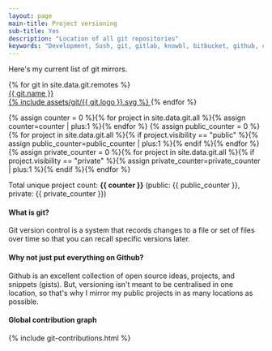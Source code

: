 ```yaml
---
layout: page
main-title: Project versioning
sub-title: Yes
description: "Location of all git repositories"
keywords: "Development, Sush, git, gitlab, knowbl, bitbucket, github, contribution, graph"
---
```


Here's my current list of git mirrors.

<div class="boxes flex">
	{% for git in site.data.git.remotes %}
		<a href="{{ git.url }}" target="_blank" class="box git-link">
			<div>{{ git.name }}</div>
			{% include assets/git/{{ git.logo }}.svg %}
		</a>
	{% endfor %}
</div>

{% assign counter = 0 %}{% for project in site.data.git.all %}{% assign counter=counter | plus:1 %}{% endfor %}
{% assign public_counter = 0 %}{% for project in site.data.git.all %}{% if project.visibility == "public" %}{% assign public_counter=public_counter | plus:1 %}{% endif %}{% endfor %}
{% assign private_counter = 0 %}{% for project in site.data.git.all %}{% if project.visibility == "private" %}{% assign private_counter=private_counter | plus:1 %}{% endif %}{% endfor %}

Total unique project count: **{{ counter }}** (public: {{ public_counter }}, private: {{ private_counter }})

#### What is git?

Git version control is a system that records changes to a file or set of files over time so that you can recall specific versions later.

#### Why not just put everything on Github?

Github is an excellent collection of open source ideas, projects, and snippets (gists). But, versioning isn't meant to be centralised in one location, so that's why I mirror my public projects in as many locations as possible.


#### Global contribution graph

{% include git-contributions.html %}
